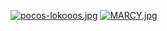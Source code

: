 [![pocos-lokooos.jpg](https://i.postimg.cc/bNK5dM8V/pocos-lokooos.jpg)](https://postimg.cc/fJfCr8VY)
[![MARCY.jpg](https://i.postimg.cc/mgptQQpT/MARCY.jpg)](https://postimg.cc/68RWKGNP)
